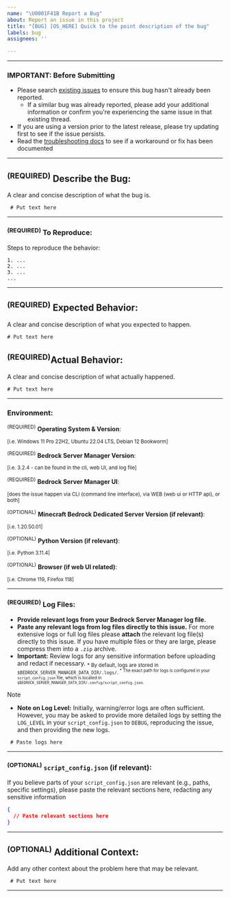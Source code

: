 ```yaml
---
name: "\U0001F41B Report a Bug"
about: Report an issue in this project
title: "[BUG] [OS_HERE] Quick to the point description of the bug"
labels: bug
assignees: ''

---
```


---
### **IMPORTANT: Before Submitting**
*   Please search [existing issues](https://github.com/DMedina559/bedrock-server-manager/issues) to ensure this bug hasn't already been reported.
    *   If a similar bug was already reported, please add your additional information or confirm you're experiencing the same issue in that existing thread.
*   If you are using a version prior to the latest release, please try updating first to see if the issue persists.
*   Read the [troubleshooting docs](https://bedrock-server-manager.readthedocs.io/en/latest/general/troubleshooting.html) to see if a workaround or fix has been documented
---

## <sup>(REQUIRED)</sup> **Describe the Bug**:
A clear and concise description of what the bug is.

```text
 # Put text here
```

--- 
### <sup>(REQUIRED)</sup> **To Reproduce**:
Steps to reproduce the behavior:

```text
1. ...
2. ...
3. ...
...

```

---
## <sup>(REQUIRED)</sup> **Expected Behavior**:
A clear and concise description of what you expected to happen.

```text
# Put text here
```

## <sup>(REQUIRED)</sup>**Actual Behavior**:
A clear and concise description of what actually happened.

```text
# Put text here
```

---
### **Environment:**

   <sup>(REQUIRED)</sup> **Operating System & Version**:

<sup>[i.e. Windows 11 Pro 22H2, Ubuntu 22.04 LTS, Debian 12 Bookworm]</sup>

   <sup>(REQUIRED)</sup> **Bedrock Server Manager Version**:

<sup>[i.e. 3.2.4 - can be found in the cli, web UI, and log file]</sup>

   <sup>(REQUIRED)</sup> **Bedrock Server Manager UI**:

<sup>[does the issue happen via CLI (command line interface), via WEB (web ui or HTTP api), or both]</sup>

   <sup>(OPTIONAL)</sup> **Minecraft Bedrock Dedicated Server Version (if relevant)**:

<sup>[i.e. 1.20.50.01]</sup>

   <sup>(OPTIONAL)</sup> **Python Version (if relevant)**:

<sup>[i.e. Python 3.11.4]</sup>

   <sup>(OPTIONAL)</sup> **Browser (if web UI related)**:

<sup>[i.e. Chrome 119, Firefox 118]</sup>

---
### <sup>(REQUIRED)</sup> **Log Files**:
*   **Provide relevant logs from your Bedrock Server Manager log file.**
*   **Paste any relevant logs from log files directly to this issue.** For more extensive logs or full log files please **attach** the relevant log file(s) directly to this issue. If you have multiple files or they are large, please compress them into a `.zip` archive.
*   **Important:** Review logs for any sensitive information before uploading and redact if necessary.
<sub>*   By default, logs are stored in `$BEDROCK_SERVER_MANAGER_DATA_DIR/.logs/`.
<sup>*   The exact path for logs is configured in your `script_config.json` file, which is located in `$BEDROCK_SERVER_MANAGER_DATA_DIR/.config/script_config.json`.</sup>

> [!NOTE]
> *   **Note on Log Level:** Initially, warning/error logs are often sufficient. However, you may be asked to provide more detailed logs by setting the `LOG_LEVEL` in your `script_config.json` to `DEBUG`, reproducing the issue, and then providing the new logs.</sub>

```text
 # Paste logs here
```
---

### <sup>(OPTIONAL)</sup> **`script_config.json` (if relevant)**:
If you believe parts of your `script_config.json` are relevant (e.g., paths, specific settings), please paste the relevant sections here, redacting any sensitive information
```json
{
  // Paste relevant sections here
}
```
---

## <sup>(OPTIONAL)</sup> **Additional Context**:
Add any other context about the problem here that may be relevant. 

```text
 # Put text here
```

---
